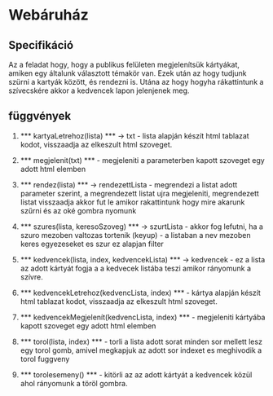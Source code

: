 # Webáruház

## Specifikáció

Az a feladat hogy, hogy a publikus felületen megjelenítsük kártyákat, amiken egy általunk választott témakör van. Ezek után az hogy tudjunk szürni a kartyák között, és rendezni is. Utána az hogy hogyha rákattintunk a szívecskére akkor a kedvencek lapon jelenjenek meg. 

## függvények

1. *** kartyaLetrehoz(lista) *** -> txt - lista alapján készít html tablazat kodot, visszaadja az elkeszult html szoveget.

2. *** megjelenit(txt) *** - megjeleniti a parameterben kapott szoveget egy adott html elemben

3. *** rendez(lista) *** -> rendezettLista - megrendezi a listat adott parameter szerint, a megrendezett listat ujra megjeleniti, megrendezett listat visszaadja akkor fut le amikor rakattintunk hogy mire akarunk szűrni és az oké gombra nyomunk

4. *** szures(lista, keresoSzoveg) *** -> szurtLista - akkor fog lefutni, ha a szuro mezoben valtozas tortenik (keyup) - a listaban a nev mezoben keres egyezeseket es szur ez alapjan filter

5. *** kedvencek(lista, index, kedvencekLista) *** -> kedvencek - ez a lista az adott kártyát fogja a a kedvecek listába teszi amikor  rányomunk a szívre.

6. *** kedvencekLetrehoz(kedvencLista, index) *** - kártya alapján készít html tablazat kodot, visszaadja az elkeszult html szoveget.

6. *** kedvencekMegjelenít(kedvencLista, index) *** - megjeleniti kártyába kapott szoveget egy adott html elemben

7. *** torol(lista, index) *** - torli a lista adott sorat minden sor mellett lesz egy torol gomb, amivel megkapjuk az adott sor indexet es meghivodik a torol fuggveny

8. *** torolesemeny() *** - kitörli az az adott kártyát a kedvencek közül ahol rányomunk a töröl gombra.

<!--5. *** sorBeszur(lista) *** -> ujLista - ha a submit gombra kattintunk akkor fut le urlap adatkat atalakitjuk objektumma es hozzaadjuk a listahoz (push)

 -->

